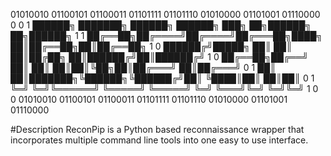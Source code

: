 01010010 01100101 01100011 01101111 01101110 01010000 01101001 01110000
0                                                                     0
1    ██████╗ ███████╗ ██████╗ ██████╗ ███╗   ██╗██████╗ ██╗██████╗    1
1    ██╔══██╗██╔════╝██╔════╝██╔═══██╗████╗  ██║██╔══██╗██║██╔══██╗   1
0    ██████╔╝█████╗  ██║     ██║   ██║██╔██╗ ██║██████╔╝██║██████╔╝   1
0    ██╔══██╗██╔══╝  ██║     ██║   ██║██║╚██╗██║██╔═══╝ ██║██╔═══╝    0
1    ██║  ██║███████╗╚██████╗╚██████╔╝██║ ╚████║██║     ██║██║        0
1    ╚═╝  ╚═╝╚══════╝ ╚═════╝ ╚═════╝ ╚═╝  ╚═══╝╚═╝     ╚═╝╚═╝        1
0                                                                     0
01010010 01100101 01100011 01101111 01101110 01010000 01101001 01110000


#Description
ReconPip is a Python based reconnaissance wrapper that incorporates multiple command line tools into one easy to use interface.


